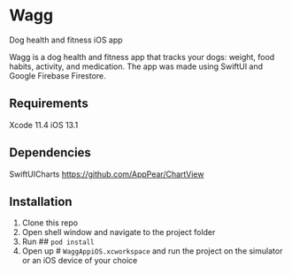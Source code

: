 # Wagg
 Dog health and fitness iOS app
 
 Wagg is a dog health and fitness app that tracks your dogs: weight, food habits, activity, and medication. The app was made using SwiftUI and Google Firebase Firestore. 
 
## Requirements 
Xcode 11.4
iOS 13.1


## Dependencies
SwiftUICharts
https://github.com/AppPear/ChartView

## Installation
1. Clone this repo
2. Open shell window and navigate to the project folder
3. Run ## `pod install`
4. Open up  # `WaggAppiOS.xcworkspace` and run the project on the simulator or an iOS device of your choice 
